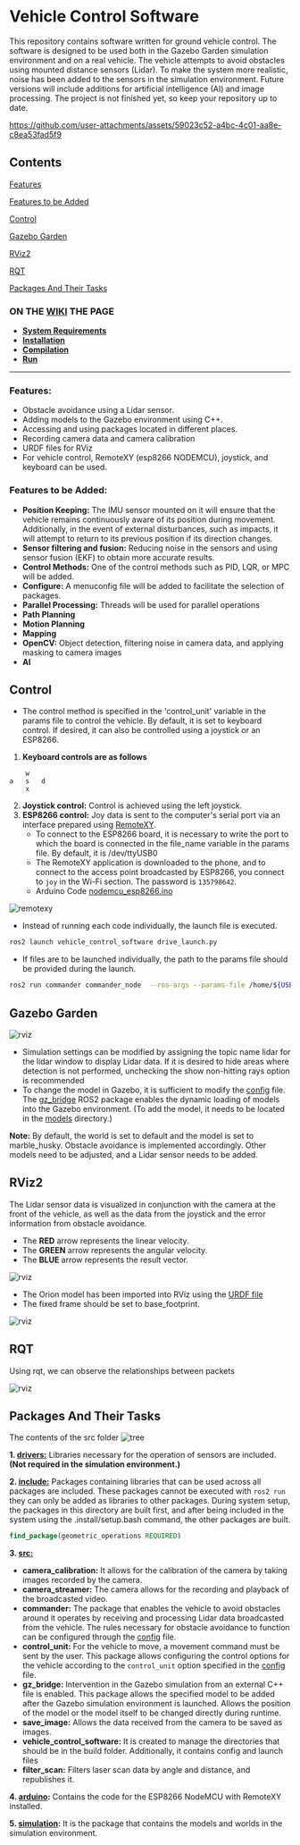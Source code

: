 # Vehicle Control Software

This repository contains software written for ground vehicle control. The software is designed to be used both in the Gazebo Garden simulation environment and on a real vehicle. The vehicle attempts to avoid obstacles using mounted distance sensors (Lidar). To make the system more realistic, noise has been added to the sensors in the simulation environment. Future versions will include additions for artificial intelligence (AI) and image processing. The project is not finished yet, so keep your repository up to date.

https://github.com/user-attachments/assets/59023c52-a4bc-4c01-aa8e-c8ea53fad5f9

## Contents 
[Features](https://github.com/serkanMzlm/Vehicle-Control-Sotfware?tab=readme-ov-file#features)

[Features to be Added](https://github.com/serkanMzlm/Vehicle-Control-Sotfware?tab=readme-ov-file#features-to-be-added)

[Control](https://github.com/serkanMzlm/Vehicle-Control-Sotfware?tab=readme-ov-file#control)

[Gazebo Garden](https://github.com/serkanMzlm/Vehicle-Control-Sotfware?tab=readme-ov-file#gazebo-garden)

[RViz2](https://github.com/serkanMzlm/Vehicle-Control-Sotfware?tab=readme-ov-file#rviz2)

[RQT](https://github.com/serkanMzlm/Vehicle-Control-Sotfware?tab=readme-ov-file#rqt)

[Packages And Their Tasks](https://github.com/serkanMzlm/Vehicle-Control-Sotfware?tab=readme-ov-file#packages-and-their-tasks)

###  ON THE [WIKI](https://github.com/serkanMzlm/Vehicle-Control-Sotfware/wiki) THE PAGE
- **[System Requirements](https://github.com/serkanMzlm/Vehicle-Control-Sotfware/wiki#system-requirements)**
- **[Installation](https://github.com/serkanMzlm/Vehicle-Control-Sotfware/wiki#install)**
- **[Compilation](https://github.com/serkanMzlm/Vehicle-Control-Sotfware/wiki#Compile)**
- **[Run](https://github.com/serkanMzlm/Vehicle-Control-Sotfware/wiki#Run)**
---

### Features:
- Obstacle avoidance using a Lidar sensor.
- Adding models to the Gazebo environment using C++.
- Accessing and using packages located in different places.
- Recording camera data and camera calibration
- URDF files for RViz
- For vehicle control, RemoteXY (esp8266 NODEMCU), joystick, and keyboard can be used.

### Features to be Added:
- **Position Keeping:** The IMU sensor mounted on it will ensure that the vehicle remains continuously aware of its position during movement. Additionally, in the event of external disturbances, such as impacts, it will attempt to return to its previous position if its direction changes.
- **Sensor filtering and fusion:** Reducing noise in the sensors and using sensor fusion (EKF) to obtain more accurate results.
- **Control Methods:** One of the control methods such as PID, LQR, or MPC will be added.
- **Configure:** A menuconfig file will be added to facilitate the selection of packages.
- **Parallel Processing:** Threads will be used for parallel operations
- **Path Planning**
- **Motion Planning**
- **Mapping**
- **OpenCV:** Object detection, filtering noise in camera data, and applying masking to camera images
- **AI**

## Control

- The control method is specified in the 'control_unit' variable in the params file to control the vehicle. By default, it is set to keyboard control. If desired, it can also be controlled using a joystick or an ESP8266.

1. **Keyboard controls are as follows**
```
    w
a   s   d   
    x
```
2. **Joystick control:** Control is achieved using the left joystick.
3. **ESP8266 control:** Joy data is sent to the computer's serial port via an interface prepared using [RemoteXY](https://remotexy.com/en/). 
    - To connect to the ESP8266 board, it is necessary to write the port to which the board is connected in the file_name variable in the params file. By default, it is /dev/ttyUSB0
    - The RemoteXY application is downloaded to the phone, and to connect to the access point broadcasted by ESP8266, you connect to `joy` in the Wi-Fi section. The password is `135798642`.
    - Arduino Code [nodemcu_esp8266.ino](https://github.com/serkanMzlm/Vehicle-Control-Sotfware/blob/main/Tools/arduino/nodemcu_esp8266/nodemcu_esp8266.ino)

![remotexy](https://github.com/user-attachments/assets/29a6654e-0424-47bd-80db-8beaa7ec1d34)

- Instead of running each code individually, the launch file is executed.
```bash
ros2 launch vehicle_control_software drive_launch.py
```
- If files are to be launched individually, the path to the params file should be provided during the launch.
```bash
ros2 run commander commander_node  --ros-args --params-file /home/${USER}/Vehicle-Control-Sotfware/src/modules/vehicle_control_software/config/params.yml
```

## Gazebo Garden

![rviz](./Documentation/images/gz_sim.png)
- Simulation settings can be modified by assigning the topic name lidar for the lidar window to display Lidar data. If it is desired to hide areas where detection is not performed, unchecking the show non-hitting rays option is recommended
- To change the model in Gazebo, it is sufficient to modify the [config](https://github.com/serkanMzlm/Vehicle-Control-Sotfware/blob/main/src/modules/vehicle_control_software/config/params.yaml#L41) file. The [gz_bridge](https://github.com/serkanMzlm/Vehicle-Control-Sotfware/tree/main/src/modules/gz_bridge) ROS2 package enables the dynamic loading of models into the Gazebo environment. (To add the model, it needs to be located in the [models](https://github.com/serkanMzlm/Vehicle-Control-Sotfware/tree/main/Tools/simulation/models) directory.)

**Note:** By default, the world is set to default and the model is set to marble_husky. Obstacle avoidance is implemented accordingly. Other models need to be adjusted, and a Lidar sensor needs to be added.

## RViz2
The Lidar sensor data is visualized in conjunction with the camera at the front of the vehicle, as well as the data from the joystick and the error information from obstacle avoidance.

- The **RED** arrow represents the linear velocity.
- The **GREEN** arrow represents the angular velocity.
- The **BLUE** arrow represents the result vector.

![rviz](./Documentation/images/rviz2.png)

- The Orion model has been imported into RViz using the [URDF file](https://github.com/serkanMzlm/Vehicle-Control-Sotfware/tree/main/src/modules/vehicle_control_software/urdf)
- The fixed frame should be set to base_footprint.

![rviz](./Documentation/images/rviz2_2.png)


## RQT
Using rqt, we can observe the relationships between packets

![rviz](./Documentation/images/rosgraph.png)

## Packages And Their Tasks
The contents of the src folder
![tree](./Documentation/images/tree_2.png)

**1. [drivers:](https://github.com/serkanMzlm/Sensor-Drivers/tree/2b5228538e5d041b34f09c7f603990f4b1cd3ab6)** Libraries necessary for the operation of sensors are included. **(Not required in the simulation environment.)**

**2. [include:](https://github.com/serkanMzlm/Vehicle-Control-Sotfware/tree/main/src/include)** Packages containing libraries that can be used across all packages are included. These packages cannot be executed with `ros2 run` they can only be added as libraries to other packages. During system setup, the packages in this directory are built first, and after being included in the system using the .install/setup.bash command, the other packages are built.
```cmake
find_package(geometric_operations REQUIRED) 
```
**3. [src:](https://github.com/serkanMzlm/Vehicle-Control-Sotfware/tree/main/src)**
- **camera_calibration:** It allows for the calibration of the camera by taking images recorded by the camera.
- **camera_streamer:** The camera allows for the recording and playback of the broadcasted video.
- **commander:** The package that enables the vehicle to avoid obstacles around it operates by receiving and processing Lidar data broadcasted from the vehicle. The rules necessary for obstacle avoidance to function can be configured through the [config](https://github.com/serkanMzlm/Vehicle-Control-Sotfware/blob/main/src/modules/vehicle_control_software/config/params.yaml#L6) file.
- **control_unit:** For the vehicle to move, a movement command must be sent by the user. This package allows configuring the control options for the vehicle according to the `control_unit` option specified in the [config](https://github.com/serkanMzlm/Vehicle-Control-Sotfware/blob/main/src/modules/vehicle_control_software/config/params.yaml) file.
- **gz_bridge:** Intervention in the Gazebo simulation from an external C++ file is enabled. This package allows the specified model to be added after the Gazebo simulation environment is launched. Allows the position of the model or the model itself to be changed directly during runtime.
- **save_image:** Allows the data received from the camera to be saved as images.
- **vehicle_control_software:** It is created to manage the directories that should be in the build folder. Additionally, it contains config and launch files
- **filter_scan:** Filters laser scan data by angle and distance, and republishes it.
  
**4. [arduino](https://github.com/serkanMzlm/Vehicle-Control-Sotfware/tree/main/Tools/arduino):** Contains the code for the ESP8266 NodeMCU with RemoteXY installed.

**5. [simulation](https://github.com/serkanMzlm/Vehicle-Control-Sotfware/tree/main/Tools/simulation):** It is the package that contains the models and worlds in the simulation environment.

